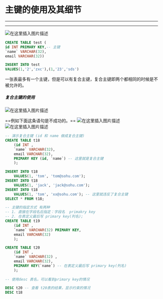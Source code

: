 ﻿# 主键的使用及其细节
----
-----
![在这里插入图片描述](https://img-blog.csdnimg.cn/7ac26ef00070480886277b7ac9105e46.png?x-oss-process=image/watermark,type_ZHJvaWRzYW5zZmFsbGJhY2s,shadow_50,text_Q1NETiBATkpVU1RaSkM=,size_20,color_FFFFFF,t_70,g_se,x_16)



```sql
CREATE TABLE test (
id INT PRIMARY KEY,-- 主键
`name` VARCHAR(32),
email VARCHAR(32))

INSERT INTO test
VALUES(1,'2','zxc'),(1,'23','sds')
```


一张表最多有一个主键，但是可以有复合主键，复合主键即两个都相同的时候是不被允许的。
##### 复合主键的使用
![在这里插入图片描述](https://img-blog.csdnimg.cn/0ea669c02c0f4628a488231c280fe03e.png?x-oss-process=image/watermark,type_ZHJvaWRzYW5zZmFsbGJhY2s,shadow_50,text_Q1NETiBATkpVU1RaSkM=,size_20,color_FFFFFF,t_70,g_se,x_16)


==例如下面这条语句是不成功的。==
![在这里插入图片描述](https://img-blog.csdnimg.cn/754825d5288d4f24810800880f376dc1.png?x-oss-process=image/watermark,type_ZHJvaWRzYW5zZmFsbGJhY2s,shadow_50,text_Q1NETiBATkpVU1RaSkM=,size_20,color_FFFFFF,t_70,g_se,x_16)
![在这里插入图片描述](https://img-blog.csdnimg.cn/a3201dc5ae844c8f9546c62081631934.png)



```sql
-- 演示复合主键 (id 和 name 做成复合主键)
CREATE TABLE t18
	(id INT , 
	`name` VARCHAR(32), 
	email VARCHAR(32),
	PRIMARY KEY (id, `name`) -- 这里就是复合主键
	);

INSERT INTO t18
	VALUES(1, 'tom', 'tom@sohu.com');
INSERT INTO t18
	VALUES(1, 'jack', 'jack@sohu.com');
INSERT INTO t18
	VALUES(1, 'tom', 'xx@sohu.com'); -- 这里就违反了复合主键
SELECT * FROM t18;

-- 主键的指定方式 有两种 
-- 1. 直接在字段名后指定：字段名  primakry key
-- 2. 在表定义最后写 primary key(列名); 
CREATE TABLE t19
	(id INT , 
	`name` VARCHAR(32) PRIMARY KEY, 
	email VARCHAR(32)
	);

CREATE TABLE t20
	(id INT , 
	`name` VARCHAR(32) , 
	email VARCHAR(32),
	PRIMARY KEY(`name`) -- 在表定义最后写 primary key(列名)
	);
 
-- 使用desc 表名，可以看到primary key的情况

DESC t20 -- 查看 t20表的结果，显示约束的情况
DESC t18

```

